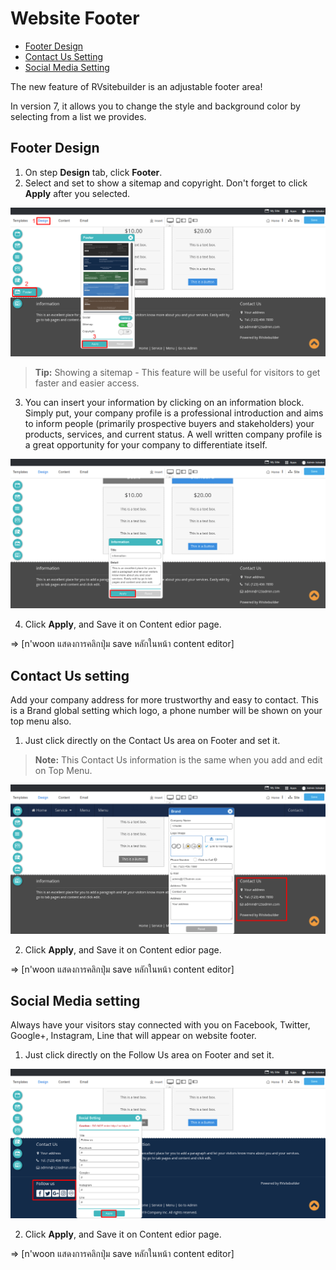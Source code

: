 # Website Footer

  - [Footer Design](#footerdesign)
  - [Contact Us Setting](#contactussetting)
  - [Social Media Setting](#socialsetting)

The new feature of RVsitebuilder is an adjustable footer area!

In version 7, it allows you to change the style and background color by selecting from a list we provides.



<a name="footerdesign"></a>
## Footer Design

1. On step **Design** tab, click **Footer**.
2. Select and set to show a sitemap and copyright. Don't forget to click **Apply** after you selected.

![image](images/create15.png)

> **Tip:** Showing a sitemap - This feature will be useful for visitors to get faster and easier access.

3. You can insert your information by clicking on an information block. Simply put, your company profile is a professional introduction and aims to inform people (primarily prospective buyers and stakeholders) your products, services, and current status. A well written company profile is a great opportunity for your company to differentiate itself.

![image](images/create15-1.png)
  
4. Click **Apply**, and Save it on Content edior page.

 => [n'woon แสดงการคลิกปุ่ม save หลักในหน้า content editor]




<a name="contactussetting"></a>
## Contact Us setting

Add your company address for more trustworthy and easy to contact. This is a Brand global setting which logo, a phone number will be shown on your top menu also.

1. Just click directly on the Contact Us area on Footer and set it. 

> **Note:** This Contact Us information is the same when you add and edit on Top Menu.

![image](images/create15-2.png)

2. Click **Apply**, and Save it on Content edior page.

 => [n'woon แสดงการคลิกปุ่ม save หลักในหน้า content editor]


<a name="socialsetting"></a>
## Social Media setting

Always have your visitors stay connected with you on Facebook, Twitter, Google+, Instagram, Line that will appear on website footer.

1. Just click directly on the Follow Us area on Footer and set it. 
  
![image](images/create15-3.png)

2. Click **Apply**, and Save it on Content edior page.

 => [n'woon แสดงการคลิกปุ่ม save หลักในหน้า content editor]